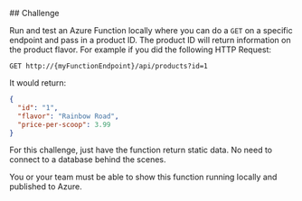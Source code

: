 ﻿﻿﻿## ChallengeRun and test an Azure Function locally where you can do a `GET` on a specific endpoint and pass in a product ID.  The product ID will return information on the product flavor.  For example if you did the following HTTP Request:```GET http://{myFunctionEndpoint}/api/products?id=1```It would return:```json{  "id": "1",  "flavor": "Rainbow Road",  "price-per-scoop": 3.99}```For this challenge, just have the function return static data.  No need to connect to a database behind the scenes.You or your team must be able to show this function running locally and published to Azure.